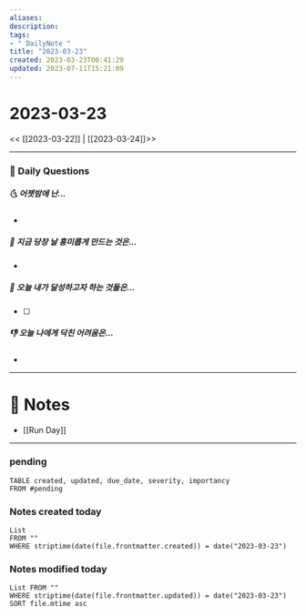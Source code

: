 ```yaml
---
aliases: 
description:
tags:
- " DailyNote "
title: "2023-03-23"
created: 2023-03-23T00:41:29
updated: 2023-07-11T15:21:09
---
```


# 2023-03-23

<< [[2023-03-22]] | [[2023-03-24]]>>

---
### 📅 Daily Questions

##### 🌜 어젯밤에 난...

- 

##### 🙌 지금 당장 날 흥미롭게 만드는 것은...

- 

##### 🚀 오늘 내가 달성하고자 하는 것들은...

- [ ] 

##### 👎 오늘 나에게 닥친 어려움은...

- 

---

# 📝 Notes

- [[Run Day]]


---
### pending
```dataview
TABLE created, updated, due_date, severity, importancy
FROM #pending
```
### Notes created today

```dataview
List 
FROM "" 
WHERE striptime(date(file.frontmatter.created)) = date("2023-03-23")
```

### Notes modified today

```dataview
List FROM "" 
WHERE striptime(date(file.frontmatter.updated)) = date("2023-03-23") 
SORT file.mtime asc
```
